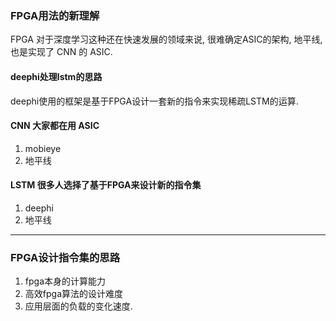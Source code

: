 ### FPGA用法的新理解
FPGA 对于深度学习这种还在快速发展的领域来说, 很难确定ASIC的架构, 地平线, 也是实现了 CNN 的 ASIC.

#### deephi处理lstm的思路
deephi使用的框架是基于FPGA设计一套新的指令来实现稀疏LSTM的运算.


#### CNN 大家都在用 ASIC
1. mobieye
2. 地平线

#### LSTM 很多人选择了基于FPGA来设计新的指令集
1. deephi
2. 地平线

---

### FPGA设计指令集的思路

1. fpga本身的计算能力
2. 高效fpga算法的设计难度
3. 应用层面的负载的变化速度.





